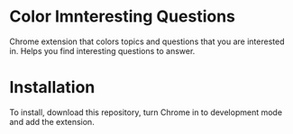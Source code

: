# Color Imnteresting Questions

Chrome extension that colors topics and questions that you are interested in.  Helps you find interesting questions to answer.  

# Installation

To install, download this repository, turn Chrome in to development mode and add the extension.

